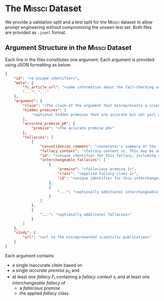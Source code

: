 # The <span style="font-variant:small-caps;">Missci</span> Dataset
We provide a validation split and a test split for the <span style="font-variant:small-caps;">Missci</span> dataset to allow prompt engineering without compromising the unseen test set.
Both files are provided as `.jsonl` format.

## Argument Structure in the <span style="font-variant:small-caps;">Missci</span> Dataset
Each line in the files constitutes one argument. Each argument is provided using JSON formatting as below:
````json
{
    "id": "<a unique identifier>",
    "meta": {
        "fc_article_url": "<some information about the fact-checking article such as date, url, ...>",
        "...": "..."
    },
    "argument": {
        "claim": "<The claim of the argument that misrepresents a scientific publication>",
        "hidden_premises": [
            "<optional hidden premises that are accurate but not part of the scientific publication>"
        ],
        "accurate_premise_p0": {
            "premise": "<The accurate premise p0>"
        },
        "fallacies": [
            {
                "consolidation_comment": "<annotator's summary of the fallacies>",
                "fallacy_context": "<fallacy context si. This may be an empty string if p0 contains all the information to detect the fallacies>",
                "id": "<unique identifier for this fallacy, including all interchangeable fallacies>",
                "interchangeable_fallacies": [
                    {
                        "premise": "<fallacious premise 1>",
                        "class": "<applied fallacy class 1>",
                        "id": "<unique identifier for this interchangeable fallacy>"
                    },
                    {
                        "...": "<optionally additional interchangeable fallacies>"
                    }
                ]
            },
            {
                "...": "<optionally additional fallacies>"
            }
        ]
    },
    "study": {
        "url": "<url to the misrepresented scientific publication>"
    }
}
````


Each argument contains 
* a single inaccurate *claim* based on 
* a single *accurate premise* $p_0$ and
* at least one *fallacy* $F_i$ containing a *fallacy context* $s_i$ and at least one *interchangeable fallacy* of
  * a *fallacious premise* 
  * the applied *fallacy class.*
